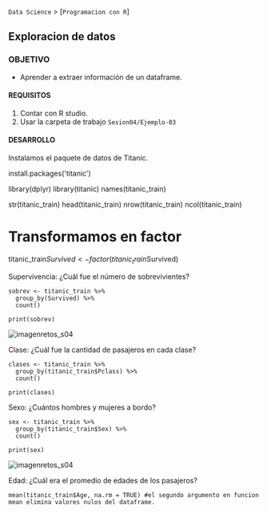 `Data Science` > [`Programacion con R`]
## Exploracion de datos

### OBJETIVO
- Aprender a extraer información de un dataframe.  

#### REQUISITOS
1. Contar con R studio.
1. Usar la carpeta de trabajo `Sesion04/Ejemplo-03`

#### DESARROLLO

Instalamos el paquete de datos de Titanic.

install.packages('titanic')

library(dplyr)
library(titanic)
names(titanic_train)

str(titanic_train)
head(titanic_train)
nrow(titanic_train)
ncol(titanic_train)

# Transformamos en factor
titanic_train$Survived <- factor(titanic_train$Survived)

Supervivencia: ¿Cuál fue el número de sobrevivientes?
```{r}
sobrev <- titanic_train %>%
  group_by(Survived) %>%
  count()

print(sobrev)
```

![imagenretos_s04](Screenshots_S04/S04_Ejemplo3.JPG)


Clase: ¿Cuál fue la cantidad de pasajeros en cada clase?
```{r}
clases <- titanic_train %>%
  group_by(titanic_train$Pclass) %>%
  count()

print(clases)
```

Sexo: ¿Cuántos hombres y mujeres a bordo?

```{r}
sex <- titanic_train %>% 
  group_by(titanic_train$Sex) %>% 
  count()

print(sex)
```

![imagenretos_s04](Screenshots_S04/S04_Ejemplo3_group_by__titanic.JPG)


Edad: ¿Cuál era el promedio de edades de los pasajeros?

```{r}
mean(titanic_train$Age, na.rm = TRUE) #el segundo argumento en funcion mean elimina valores nulos del dataframe.

```


